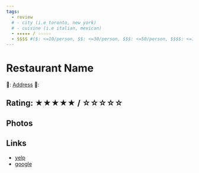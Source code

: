 ```yaml
---
tags:
  - review
  # - city (i.e toronto, new york)
  # - cuisine (i.e italian, mexican)
  - ★★★★★ / ☆☆☆☆☆
  - $$$$ #($: <=10/person, $$: <=30/person, $$$: <=50/person, $$$$: <=100/person, $$$$$: >100/person)
---
```

# Restaurant Name

📌: [Address]()
💸: $$$$

## Rating: ★★★★★ / ☆☆☆☆☆

## Photos

## Links

- [yelp]()
- [google]()